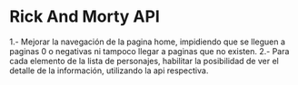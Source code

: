 # Rick And Morty API

1.- Mejorar la navegación de la pagina home, impidiendo que se lleguen a paginas 0 o negativas ni tampoco llegar a paginas que no existen.
2.- Para cada elemento de la lista de personajes, habilitar la posibilidad de ver el detalle de la información, utilizando la api respectiva.
